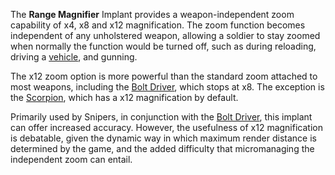 The **Range Magnifier** Implant provides a weapon-independent zoom capability of
x4, x8 and x12 magnification. The zoom function becomes independent of any
unholstered weapon, allowing a soldier to stay zoomed when normally the function
would be turned off, such as during reloading, driving a
[vehicle](../vehicles/Vehicle.md), and gunning.

The x12 zoom option is more powerful than the standard zoom attached to most
weapons, including the [Bolt Driver](../weapons/Bolt_Driver.md), which stops at
x8. The exception is the [Scorpion](../weapons/Scorpion.md), which has a x12
magnification by default.

Primarily used by Snipers, in conjunction with the
[Bolt Driver](../weapons/Bolt_Driver.md), this implant can offer increased
accuracy. However, the usefulness of x12 magnification is debatable, given the
dynamic way in which maximum render distance is determined by the game, and the
added difficulty that micromanaging the independent zoom can entail.

<!--[category:Implants](category:Implants.md)-->
